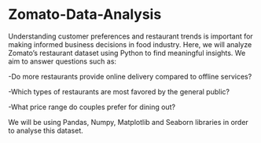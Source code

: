 # Zomato-Data-Analysis

Understanding customer preferences and restaurant trends is important for making informed business decisions in food industry. Here, we will analyze Zomato’s restaurant dataset using Python to find meaningful insights. We aim to answer questions such as:

-Do more restaurants provide online delivery compared to offline services?

-Which types of restaurants are most favored by the general public?

-What price range do couples prefer for dining out?

We will be using Pandas, Numpy, Matplotlib and Seaborn libraries in order to analyse this dataset.
